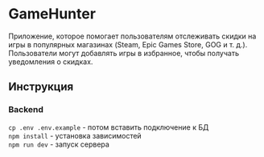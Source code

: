 # GameHunter

Приложение, которое помогает пользователям отслеживать скидки на игры в популярных магазинах (Steam, Epic Games Store, GOG и т. д.). Пользователи могут добавлять игры в избранное, чтобы получать уведомления о скидках.

## Инструкция

### Backend <br>

`cp .env .env.example` - потом вставить подключение к БД<br>
`npm install` - установка зависимостей <br>
`npm run dev` - запуск сервера <br>
